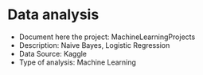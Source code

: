 # Data analysis
- Document here the project: MachineLearningProjects
- Description: Naive Bayes, Logistic Regression
- Data Source: Kaggle
- Type of analysis: Machine Learning
